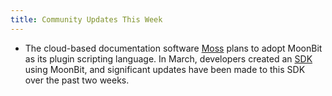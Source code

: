 ```yaml
---
title: Community Updates This Week
---
```


- The cloud-based documentation software [Moss](https://github.com/RedTTGMoss/moss-desktop) plans to adopt MoonBit as its plugin scripting language. In March, developers created an [SDK](https://github.com/RedTTGMoss/moos-sdk) using MoonBit, and significant updates have been made to this SDK over the past two weeks.
